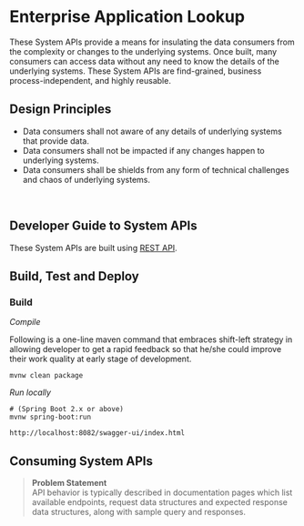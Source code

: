 # Enterprise Application Lookup

These System APIs provide a means for insulating the data consumers from the complexity or changes to the underlying
systems. Once built, many consumers can access data without any need to know the details of the underlying systems.
These System APIs are find-grained, business process-independent, and highly reusable.

## Design Principles

- Data consumers shall not aware of any details of underlying systems that provide data.
- Data consumers shall not be impacted if any changes happen to underlying systems.
- Data consumers shall be shields from any form of technical challenges and chaos of underlying systems.

<br>

## Developer Guide to System APIs

These System APIs are built using [REST API](https://www.redhat.com/en/topics/api/what-is-a-rest-api).


## Build, Test and Deploy

### Build

*Compile*

Following is a one-line maven command that embraces shift-left strategy in allowing developer to get a rapid feedback so
that he/she could improve their work quality at early stage of development.

```
mvnw clean package
```

*Run locally*

```
# (Spring Boot 2.x or above)
mvnw spring-boot:run
```

```
http://localhost:8082/swagger-ui/index.html
```

## Consuming System APIs

> **Problem Statement**<br>
> API behavior is typically described in documentation pages which list available endpoints, request data structures and expected response data structures, along with sample query and responses.